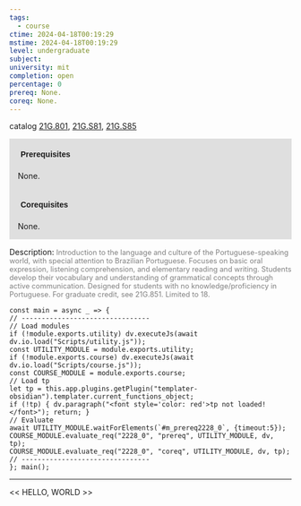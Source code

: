 ```yaml
---
tags:
  - course
ctime: 2024-04-18T00:19:29
mstime: 2024-04-18T00:19:29
level: undergraduate
subject: 
university: mit
completion: open
percentage: 0
prereq: None.
coreq: None.
---
```


catalog [21G.801](http://student.mit.edu/catalog/m21Gh.html#21G.801), [21G.S81](http://student.mit.edu/catalog/m21Gh.html#21G.S81), [21G.S85](http://student.mit.edu/catalog/m21Gh.html#21G.S85)

<span style="display: block; padding: 15px; background-color: rgb(100, 100, 100, 0.2);"><font id="m_prereq2228_0" style="display: block; font-family: Arial, sans-serif; font-weight: bold; padding: 5px">Prerequisites</font><br><span id="prereq2228_0">None.</span></span>
<span style="display: block; padding: 15px; background-color: rgb(100, 100, 100, 0.2);"><font id="m_coreq2228_0" style="display: block; font-family: Arial, sans-serif; font-weight: bold; padding: 5px">Corequisites</font><br><span id="coreq2228_0">None.</span></span>

<font style="">Description:</font>
<font style="color: grey; font-size: 0.8rem;">Introduction to the language and culture of the Portuguese-speaking world, with special attention to Brazilian Portuguese. Focuses on basic oral expression, listening comprehension, and elementary reading and writing. Students develop their vocabulary and understanding of grammatical concepts through active communication. Designed for students with no knowledge/proficiency in Portuguese. For graduate credit, see 21G.851. Limited to 18.</font>

```dataviewjs
const main = async _ => {
// --------------------------------
// Load modules
if (!module.exports.utility) dv.executeJs(await dv.io.load("Scripts/utility.js"));
const UTILITY_MODULE = module.exports.utility;
if (!module.exports.course) dv.executeJs(await dv.io.load("Scripts/course.js"));
const COURSE_MODULE = module.exports.course;
// Load tp
let tp = this.app.plugins.getPlugin("templater-obsidian").templater.current_functions_object;
if (!tp) { dv.paragraph("<font style='color: red'>tp not loaded!</font>"); return; }
// Evaluate
await UTILITY_MODULE.waitForElements(`#m_prereq2228_0`, {timeout:5});
COURSE_MODULE.evaluate_req("2228_0", "prereq", UTILITY_MODULE, dv, tp);
COURSE_MODULE.evaluate_req("2228_0", "coreq", UTILITY_MODULE, dv, tp);
// --------------------------------
}; main();
```

---

<< HELLO, WORLD >>
